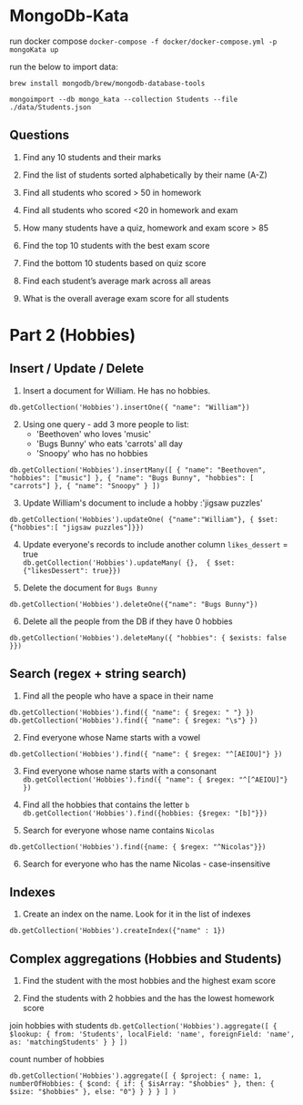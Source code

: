 # MongoDb-Kata

run docker compose
`docker-compose -f docker/docker-compose.yml -p mongoKata up`

run the below to import data:

`brew install mongodb/brew/mongodb-database-tools`

`mongoimport --db mongo_kata --collection Students --file ./data/Students.json`


## Questions

1. Find any 10 students and their marks 

2. Find the list of students sorted alphabetically by their name (A-Z)

3. Find all students who scored > 50 in homework

4. Find all students who scored <20 in homework and exam

5. How many students have a quiz, homework and exam score > 85

6. Find the top 10 students with the best exam score

7. Find the bottom 10 students based on quiz score

8. Find each student’s average mark across all areas

9. What is the overall average exam score for all students


# Part 2 (Hobbies)

## Insert / Update / Delete

1. Insert a document for William. He has no hobbies.

`db.getCollection('Hobbies').insertOne({ "name": "William"})`

2. Using one query - add 3 more people to list: 
    - 'Beethoven' who loves 'music' 
    - 'Bugs Bunny' who eats 'carrots' all day
    - 'Snoopy' who has no hobbies
    
`db.getCollection('Hobbies').insertMany([
{ "name": "Beethoven", "hobbies": ["music"] },
{ "name": "Bugs Bunny", "hobbies": [ "carrots"] },
{ "name": "Snoopy" }
])`

3. Update William's document to include a hobby :'jigsaw puzzles'

`db.getCollection('Hobbies').updateOne( {"name":"William"}, { $set: {"hobbies":[ "jigsaw puzzles"]}})`

4. Update everyone's records to include another column `likes_dessert` = true   
`db.getCollection('Hobbies').updateMany( {}, 
{ $set: {"likesDessert": true}})`

5. Delete the document for `Bugs Bunny`

`db.getCollection('Hobbies').deleteOne({"name": "Bugs Bunny"})`

6. Delete all the people from the DB if they have 0 hobbies

`db.getCollection('Hobbies').deleteMany({ "hobbies": { $exists: false }})`


## Search (regex + string search)

1. Find all the people who have a space in their name

`db.getCollection('Hobbies').find({ "name": { $regex: " "} })
db.getCollection('Hobbies').find({ "name": { $regex: "\s"} })`

2. Find everyone whose Name starts with a vowel

`db.getCollection('Hobbies').find({ "name": { $regex: "^[AEIOU]"} })`

3. Find everyone whose name starts with a consonant
`db.getCollection('Hobbies').find({ "name": { $regex: "^[^AEIOU]"} })`


4. Find all the hobbies that contains the letter `b`
`db.getCollection('Hobbies').find({hobbies: {$regex: "[b]"}})`

5. Search for everyone whose name contains `Nicolas`

`db.getCollection('Hobbies').find({name: { $regex: "^Nicolas"}})`

6. Search for everyone who has the name Nicolas - case-insensitive 


## Indexes

1. Create an index on the name. Look for it in the list of indexes

`db.getCollection('Hobbies').createIndex({"name" : 1})`


## Complex aggregations (Hobbies and Students)

1. Find the student with the most hobbies and the highest exam score

1. Find the students with 2 hobbies and the has the lowest homework score




join hobbies with students
`db.getCollection('Hobbies').aggregate([
   { $lookup:
      {
        from: 'Students',
        localField: 'name',
        foreignField: 'name',
        as: 'matchingStudents'
      }
  }
 ])`


count number of hobbies

`db.getCollection('Hobbies').aggregate([
    {
       $project: {
          name: 1,
          numberOfHobbies: { $cond: { if: { $isArray: "$hobbies" }, then: { $size: "$hobbies" }, else: "0"} }
       }
    }
 ] )`
